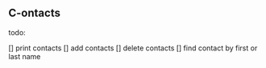 ## C-ontacts

todo:

[] print contacts
[] add contacts
[] delete contacts 
[] find contact by first or last name

